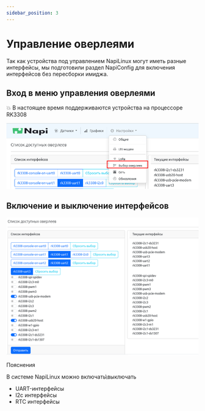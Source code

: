 ```yaml
---
sidebar_position: 3
---
```


# Управление оверлеями

Так как устройства под управлением NapiLinux могут иметь разные интерфейсы, мы подготовили раздел NapiConfig для включения интерфейсов без пересборки имиджа.

## Вход в меню управления оверлеями

:boom: В настоящее время поддерживаются устройства на процессоре RK3308

![](img-o/overlay1.png)

## Включение и выключение интерфейсов

![](img-o/overlay2.png)

Пояснения

В системе NapiLinux можно включать\выключать

- UART-интерфейсы
- I2c интерфейсы
- RTC интерфейсы
  